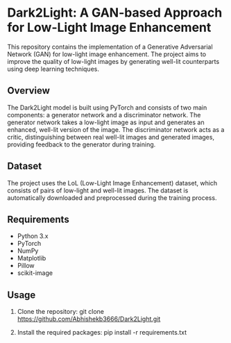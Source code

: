 # Dark2Light: A GAN-based Approach for Low-Light Image Enhancement

This repository contains the implementation of a Generative Adversarial Network (GAN) for low-light image enhancement. The project aims to improve the quality of low-light images by generating well-lit counterparts using deep learning techniques.

## Overview

The Dark2Light model is built using PyTorch and consists of two main components: a generator network and a discriminator network. The generator network takes a low-light image as input and generates an enhanced, well-lit version of the image. The discriminator network acts as a critic, distinguishing between real well-lit images and generated images, providing feedback to the generator during training.

## Dataset

The project uses the LoL (Low-Light Image Enhancement) dataset, which consists of pairs of low-light and well-lit images. The dataset is automatically downloaded and preprocessed during the training process.

## Requirements

- Python 3.x
- PyTorch
- NumPy
- Matplotlib
- Pillow
- scikit-image

## Usage

1. Clone the repository: git clone https://github.com/Abhishekb3666/Dark2Light.git

2. Install the required packages: pip install -r requirements.txt
